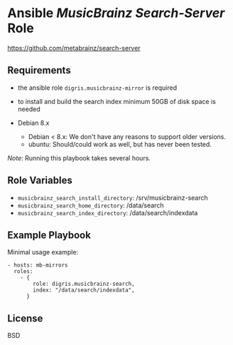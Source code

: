 Ansible *MusicBrainz Search-Server* Role
========================================

https://github.com/metabrainz/search-server


Requirements
------------

 - the ansible role `digris.musicbrainz-mirror` is required

 - to install and build the search index minimum 50GB of disk space is needed

 - Debian 8.x
   + Debian < 8.x: We don't have any reasons to support older versions.
   + ubuntu: Should/could work as well, but has never been tested.


*Note*: Running this playbook takes several hours.


Role Variables
--------------

- `musicbrainz_search_install_directory`: /srv/musicbrainz-search
- `musicbrainz_search_home_directory`: /data/search
- `musicbrainz_search_index_directory`: /data/search/indexdata

Example Playbook
----------------

Minimal usage example:

    - hosts: mb-mirrors
      roles:
        - {
            role: digris.musicbrainz-search,
            index: "/data/search/indexdata",
          }



License
-------

BSD
